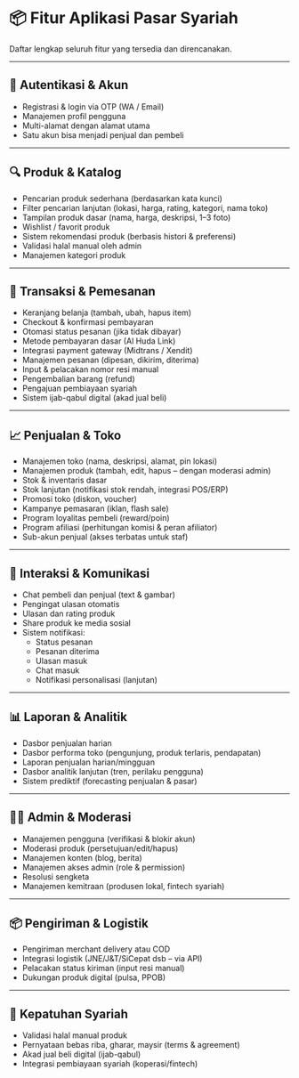 # 📦 Fitur Aplikasi Pasar Syariah

Daftar lengkap seluruh fitur yang tersedia dan direncanakan.

---

## 🔐 Autentikasi & Akun
- Registrasi & login via OTP (WA / Email)
- Manajemen profil pengguna
- Multi-alamat dengan alamat utama
- Satu akun bisa menjadi penjual dan pembeli

---

## 🔍 Produk & Katalog
- Pencarian produk sederhana (berdasarkan kata kunci)
- Filter pencarian lanjutan (lokasi, harga, rating, kategori, nama toko)
- Tampilan produk dasar (nama, harga, deskripsi, 1–3 foto)
- Wishlist / favorit produk
- Sistem rekomendasi produk (berbasis histori & preferensi)
- Validasi halal manual oleh admin
- Manajemen kategori produk

---

## 🛒 Transaksi & Pemesanan
- Keranjang belanja (tambah, ubah, hapus item)
- Checkout & konfirmasi pembayaran
- Otomasi status pesanan (jika tidak dibayar)
- Metode pembayaran dasar (Al Huda Link)
- Integrasi payment gateway (Midtrans / Xendit)
- Manajemen pesanan (dipesan, dikirim, diterima)
- Input & pelacakan nomor resi manual
- Pengembalian barang (refund)
- Pengajuan pembiayaan syariah
- Sistem ijab-qabul digital (akad jual beli)

---

## 📈 Penjualan & Toko
- Manajemen toko (nama, deskripsi, alamat, pin lokasi)
- Manajemen produk (tambah, edit, hapus – dengan moderasi admin)
- Stok & inventaris dasar
- Stok lanjutan (notifikasi stok rendah, integrasi POS/ERP)
- Promosi toko (diskon, voucher)
- Kampanye pemasaran (iklan, flash sale)
- Program loyalitas pembeli (reward/poin)
- Program afiliasi (perhitungan komisi & peran afiliator)
- Sub-akun penjual (akses terbatas untuk staf)

---

## 💬 Interaksi & Komunikasi
- Chat pembeli dan penjual (text & gambar)
- Pengingat ulasan otomatis
- Ulasan dan rating produk
- Share produk ke media sosial
- Sistem notifikasi:
  - Status pesanan
  - Pesanan diterima
  - Ulasan masuk
  - Chat masuk
  - Notifikasi personalisasi (lanjutan)

---

## 📊 Laporan & Analitik
- Dasbor penjualan harian
- Dasbor performa toko (pengunjung, produk terlaris, pendapatan)
- Laporan penjualan harian/mingguan
- Dasbor analitik lanjutan (tren, perilaku pengguna)
- Sistem prediktif (forecasting penjualan & pasar)

---

## 🧑‍💼 Admin & Moderasi
- Manajemen pengguna (verifikasi & blokir akun)
- Moderasi produk (persetujuan/edit/hapus)
- Manajemen konten (blog, berita)
- Manajemen akses admin (role & permission)
- Resolusi sengketa
- Manajemen kemitraan (produsen lokal, fintech syariah)

---

## 📦 Pengiriman & Logistik
- Pengiriman merchant delivery atau COD
- Integrasi logistik (JNE/J&T/SiCepat dsb – via API)
- Pelacakan status kiriman (input resi manual)
- Dukungan produk digital (pulsa, PPOB)

---

## 🕌 Kepatuhan Syariah
- Validasi halal manual produk
- Pernyataan bebas riba, gharar, maysir (terms & agreement)
- Akad jual beli digital (ijab-qabul)
- Integrasi pembiayaan syariah (koperasi/fintech)

